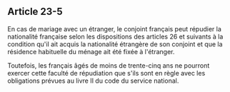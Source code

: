Article 23-5
----
En cas de mariage avec un étranger, le conjoint français peut répudier la
nationalité française selon les dispositions des articles 26 et suivants à la
condition qu'il ait acquis la nationalité étrangère de son conjoint et que la
résidence habituelle du ménage ait été fixée à l'étranger.

Toutefois, les français âgés de moins de trente-cinq ans ne pourront exercer
cette faculté de répudiation que s'ils sont en règle avec les obligations
prévues au livre II du code du service national.
